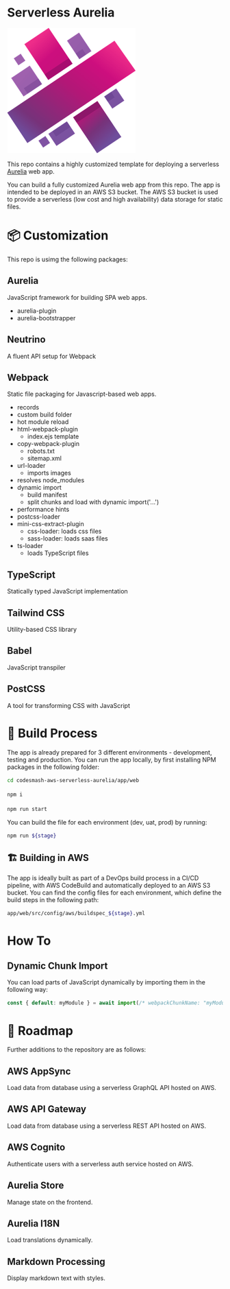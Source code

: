 # Serverless Aurelia

![Aurelia](https://github.com/immmersive/codesmash-aws-serverless-aurelia/blob/main/app/web/src/resources/images/aurelia.png)

This repo contains a highly customized template for deploying a serverless [Aurelia](https://aurelia.io/) web app. 

You can build a fully customized Aurelia web app from this repo. The app is intended to be deployed in an AWS S3 bucket. The AWS S3 bucket is used to provide a serverless (low cost and high availability) data storage for static files.

# 📦 Customization

This repo is usimg the following packages:

## Aurelia

JavaScript framework for building SPA web apps.

- aurelia-plugin
- aurelia-bootstrapper

## Neutrino 

A fluent API setup for Webpack

## Webpack

Static file packaging for Javascript-based web apps.

- records
- custom build folder
- hot module reload
- html-webpack-plugin
  - index.ejs template
- copy-webpack-plugin
  - robots.txt
  - sitemap.xml
- url-loader
  - imports images
- resolves node_modules
- dynamic import
  - build manifest
  - split chunks and load with dynamic import('...')
- performance hints
- postcss-loader
- mini-css-extract-plugin
  - css-loader: loads css files
  - sass-loader: loads saas files
- ts-loader
  - loads TypeScript files

## TypeScript

Statically typed JavaScript implementation

## Tailwind CSS

Utility-based CSS library

## Babel

JavaScript transpiler

## PostCSS

A tool for transforming CSS with JavaScript

# 🔨 Build Process

The app is already prepared for 3 different environments - development, testing and production. You can run the app locally, by first installing NPM packages in the following folder:

```bash
cd codesmash-aws-serverless-aurelia/app/web

npm i

npm run start  
```

You can build the file for each environment (dev, uat, prod) by running:

```bash
npm run ${stage}  
```

## 🏗️ Building in AWS

The app is ideally built as part of a DevOps build process in a CI/CD pipeline, with AWS CodeBuild and automatically deployed to an AWS S3 bucket. You can find the config files for each environment, which define the build steps in the following path:

```bash
app/web/src/config/aws/buildspec_${stage}.yml
```

# How To

## Dynamic Chunk Import

You can load parts of JavaScript dynamically by importing them in the following way:

```javascript
const { default: myModule } = await import(/* webpackChunkName: "myModule" */ '../myModule');  
```

# 🚧 Roadmap

Further additions to the repository are as follows:

## AWS AppSync

Load data from database using a serverless GraphQL API hosted on AWS.

## AWS API Gateway

Load data from database using a serverless REST API hosted on AWS.

## AWS Cognito

Authenticate users with a serverless auth service hosted on AWS.

## Aurelia Store

Manage state on the frontend.

## Aurelia I18N

Load translations dynamically.

## Markdown Processing

Display markdown text with styles.
